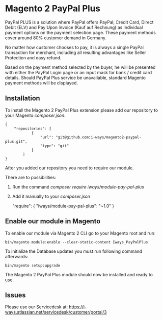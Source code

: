 #  Magento 2 PayPal Plus

PayPal PLUS is a solution where PayPal offers PayPal, Credit Card, Direct Debit (ELV) and Pay Upon Invoice (Kauf auf Rechnung) as individual payment options on the payment selection page. These payment methods cover around 80% customer demand in Germany.

No matter how customer chooses to pay, it is always a single PayPal transaction for merchant, including all resulting advantages like Seller Protection and easy refund.

Based on the payment method selected by the buyer, he will be presented with either the PayPal Login page or an input mask for bank / credit card details. Should PayPal Plus service be unavailable, standard Magento payment methods will be displayed.

## Installation

To install the Magento 2 PayPal Plus extension please add our repository to your Magento _composer.json_.

    {
        "repositories": [
                {
                    "url": "git@github.com:i-ways/magento2-paypal-plus.git",
                    "type": "git"
                }
            ]
    }

After you added our repository you need to require our module.

There are to possibilities:

1. Run the command _composer require iways/module-pay-pal-plus_
2. Add it manually to your _composer.json_


    "require": {
           "iways/module-pay-pal-plus": "~1.0"
    }

## Enable our module in Magento

To enable our module via Magento 2 CLI go to your Magento root and run:

    bin/magento module:enable --clear-static-content Iways_PayPalPlus


To initialize the Database updates you must run following command afterwards:

    bin/magento setup:upgrade

The Magento 2 PayPal Plus module should now be installed and ready to use.

## Issues
Please use our Servicedesk at: https://i-ways.atlassian.net/servicedesk/customer/portal/3
